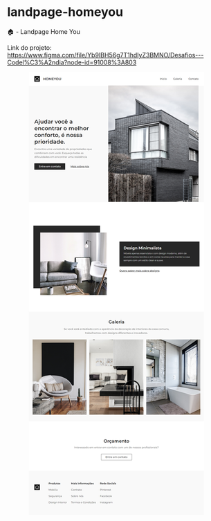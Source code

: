 # landpage-homeyou

🏠 - Landpage Home You

Link do projeto: https://www.figma.com/file/Yb9IBH56g7T1hdIyZ3BMNO/Desafios---Codel%C3%A2ndia?node-id=91008%3A803

<div align="center">
    <img src="projeto.png" />
</div>
